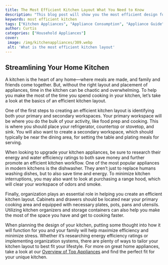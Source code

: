 ```yaml
---
title: The Most Efficient Kitchen Layout What You Need to Know
description: "This blog post will show you the most efficient design for a kitchen layout Learn up-to-date tips on creating the optimal workspace for preparing meals doing dishes and storage"
keywords: most efficient kitchen
tags: ["Kitchen Appliances", "Appliance Consumption", "Appliance Guide"]
author: Curtis
categories: ["Household Appliances"]
cover: 
 image: /img/kitchenappliances/309.webp
 alt: 'What is the most efficient kitchen layout'
---
```

## Streamlining Your Home Kitchen
A kitchen is the heart of any home––where meals are made, and family and friends come together. But, without the right layout and placement of appliances, time in the kitchen can be chaotic and overwhelming. To help you make the most of the time you spend cooking in your kitchen, let’s take a look at the basics of an efficient kitchen layout.

One of the first steps to creating an efficient kitchen layout is identifying both your primary and secondary workspaces. Your primary workspace will be where you do the bulk of your activity, like food prep and cooking. This is where you should place your refrigerator, countertop or stovetop, and sink. You will also want to create a secondary workspace, which should typically be near the dining area, for setting the table and plating meals for serving.

When looking to upgrade your kitchen appliances, be sure to research their energy and water efficiency ratings to both save money and further promote an efficient kitchen workflow. One of the most popular appliances in modern kitchens is the dishwasher. They aren’t just to replace humans washing dishes, but to also save time and energy. To minimize kitchen interruptions, you may also want to look at purchasing a range hood, which will clear your workspace of odors and smoke.

Finally, organization plays an essential role in helping you create an efficient kitchen layout. Cabinets and drawers should be located near your primary cooking area and equipped with necessary plates, pots, pans and utensils. Utilizing kitchen organizers and storage containers can also help you make the most of the space you have and get to cooking faster.

When planning the design of your kitchen, putting some thought into how it will function for you and your family will help maximize efficiency and minimize stress. Whether it’s researching energy efficiency ratings or implementing organization systems, there are plenty of ways to tailor your kitchen layout to best fit your lifestyle. For more on great home appliances, take a look at our [Overview of Top Appliances](./pages/appliance-overview) and find the perfect fit for your unique kitchen.
